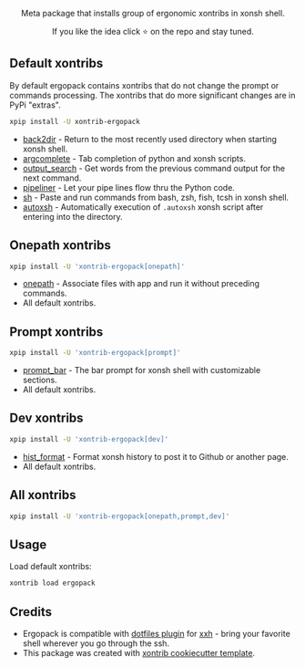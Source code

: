 <p align="center">
Meta package that installs group of ergonomic xontribs in xonsh shell.
</p>

<p align="center">  
If you like the idea click ⭐ on the repo and stay tuned.
</p>


## Default xontribs

By default ergopack contains xontribs that do not change the prompt or commands processing. 
The xontribs that do more significant changes are in PyPi "extras".

```bash
xpip install -U xontrib-ergopack
```

* [back2dir](https://github.com/anki-code/xontrib-back2dir) - Return to the most recently used directory when starting xonsh shell.
* [argcomplete](https://github.com/anki-code/xontrib-argcomplete) - Tab completion of python and xonsh scripts.
* [output_search](https://github.com/tokenizer/xontrib-output-search) -  Get words from the previous command output for the next command.
* [pipeliner](https://github.com/anki-code/xontrib-pipeliner) - Let your pipe lines flow thru the Python code.
* [sh](https://github.com/anki-code/xontrib-sh) - Paste and run commands from bash, zsh, fish, tcsh in xonsh shell.
* [autoxsh](https://github.com/Granitosaurus/xonsh-autoxsh) - Automatically execution of `.autoxsh` xonsh script after entering into the directory.

## Onepath xontribs

```bash
xpip install -U 'xontrib-ergopack[onepath]'
```

* [onepath](https://github.com/anki-code/xontrib-onepath) - Associate files with app and run it without preceding commands.
* All default xontribs.

## Prompt xontribs

```bash
xpip install -U 'xontrib-ergopack[prompt]'
```

* [prompt_bar](https://github.com/anki-code/xontrib-prompt-bar) - The bar prompt for xonsh shell with customizable sections. 
* All default xontribs.

## Dev xontribs

```bash
xpip install -U 'xontrib-ergopack[dev]'
```

* [hist_format](https://github.com/anki-code/xontrib-hist-format) - Format xonsh history to post it to Github or another page.
* All default xontribs.

## All xontribs

```bash
xpip install -U 'xontrib-ergopack[onepath,prompt,dev]'
```

## Usage

Load default xontribs:
```bash
xontrib load ergopack
```

## Credits

* Ergopack is compatible with [dotfiles plugin](https://github.com/xxh/xxh-plugin-prerun-dotfiles#preinstall-pypi-packages) 
for [xxh](https://github.com/xxh/xxh) - bring your favorite shell wherever you go through the ssh. 
* This package was created with [xontrib cookiecutter template](https://github.com/xonsh/xontrib-cookiecutter).
